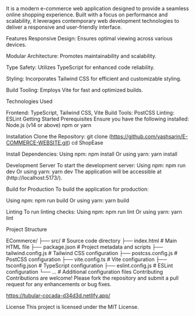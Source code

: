 It is a modern e-commerce web application designed to provide a seamless online shopping experience. Built with a focus on performance and scalability, it leverages contemporary web development technologies to deliver a responsive and user-friendly interface.​

Features Responsive Design: Ensures optimal viewing across various devices.

Modular Architecture: Promotes maintainability and scalability.

Type Safety: Utilizes TypeScript for enhanced code reliability.

Styling: Incorporates Tailwind CSS for efficient and customizable styling.

Build Tooling: Employs Vite for fast and optimized builds.​

Technologies Used

Frontend: TypeScript, Tailwind CSS, Vite
Build Tools: PostCSS
Linting: ESLint​
Getting Started Prerequisites Ensure you have the following installed: Node.js (v14 or above) npm or yarn​

Installation Clone the Repository: git clone (https://github.com/yashsarin/E-COMMERCE-WEBSITE.git) cd ShopEase

Install Dependencies: Using npm: npm install Or using yarn: yarn install

Development Server To start the development server: Using npm: npm run dev Or using yarn: yarn dev The application will be accessible at (http://localhost:5173/).

Build for Production To build the application for production:

Using npm: npm run build Or using yarn: yarn build

Linting To run linting checks: Using npm: npm run lint Or using yarn: yarn lint

Project Structure

ECommerce/ ├── src/ # Source code directory ├── index.html # Main HTML file ├── package.json # Project metadata and scripts ├── tailwind.config.js # Tailwind CSS configuration ├── postcss.config.js # PostCSS configuration ├── vite.config.ts # Vite configuration ├── tsconfig.json # TypeScript configuration ├── eslint.config.js # ESLint configuration └── ... # Additional configuration files Contributing Contributions are welcome! Please fork the repository and submit a pull request for any enhancements or bug fixes.

https://tubular-cocada-d34d3d.netlify.app/

License This project is licensed under the MIT License.
